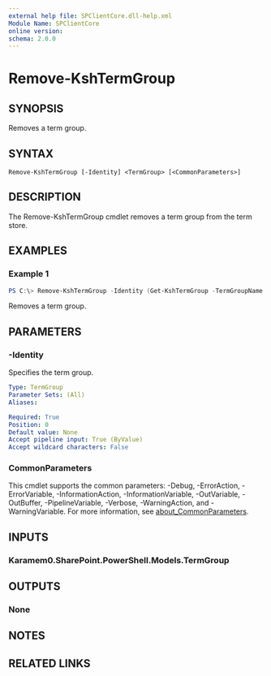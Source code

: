 ```yaml
---
external help file: SPClientCore.dll-help.xml
Module Name: SPClientCore
online version:
schema: 2.0.0
---
```


# Remove-KshTermGroup

## SYNOPSIS
Removes a term group.

## SYNTAX

```
Remove-KshTermGroup [-Identity] <TermGroup> [<CommonParameters>]
```

## DESCRIPTION
The Remove-KshTermGroup cmdlet removes a term group from the term store.

## EXAMPLES

### Example 1
```powershell
PS C:\> Remove-KshTermGroup -Identity (Get-KshTermGroup -TermGroupName 'Company')
```

Removes a term group.

## PARAMETERS

### -Identity
Specifies the term group.

```yaml
Type: TermGroup
Parameter Sets: (All)
Aliases:

Required: True
Position: 0
Default value: None
Accept pipeline input: True (ByValue)
Accept wildcard characters: False
```

### CommonParameters
This cmdlet supports the common parameters: -Debug, -ErrorAction, -ErrorVariable, -InformationAction, -InformationVariable, -OutVariable, -OutBuffer, -PipelineVariable, -Verbose, -WarningAction, and -WarningVariable. For more information, see [about_CommonParameters](http://go.microsoft.com/fwlink/?LinkID=113216).

## INPUTS

### Karamem0.SharePoint.PowerShell.Models.TermGroup

## OUTPUTS

### None

## NOTES

## RELATED LINKS
